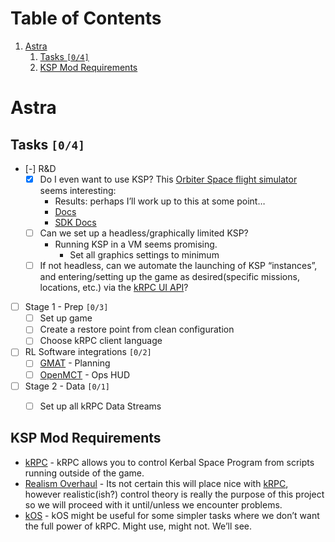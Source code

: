 
# Table of Contents

1.  [Astra](#orgc54ec39)
    1.  [Tasks <code>[0/4]</code>](#org196c4e2)
    2.  [KSP Mod Requirements](#orgcd2c05b)



<a id="orgc54ec39"></a>

# Astra


<a id="org196c4e2"></a>

## Tasks <code>[0/4]</code>

-   [-] R&D
    -   [X] Do I even want to use KSP? This [Orbiter Space flight simulator](http://orbit.medphys.ucl.ac.uk/index.html) seems interesting:
        -   Results: perhaps I&rsquo;ll work up to this at some point&#x2026;
        -   [Docs](https://www.orbiterwiki.org/wiki/)
        -   [SDK Docs](https://www.orbiterwiki.org/wiki/SDK_documentation)
    -   [ ] Can we set up a headless/graphically limited KSP?
        -   Running KSP in a VM seems promising.
            -   Set all graphics settings to minimum
    -   [ ] If not headless, can we automate the launching of KSP &ldquo;instances&rdquo;, and entering/setting up the game as desired(specific missions, locations, etc.) via the [kRPC UI API](https://krpc.github.io/krpc/cpp/api/ui/ui.html)?
-   [ ] Stage 1 - Prep <code>[0/3]</code>
    -   [ ] Set up game
    -   [ ] Create a restore point from clean configuration
    -   [ ] Choose kRPC client language
-   [ ] RL Software integrations <code>[0/2]</code>
    -   [ ] [GMAT](https://opensource.gsfc.nasa.gov/projects/GMAT/index.php) - Planning
    -   [ ] [OpenMCT](https://github.com/nasa/openmct) - Ops HUD
-   [ ] Stage 2 - Data <code>[0/1]</code>
    -   [ ] Set up all kRPC Data Streams


<a id="orgcd2c05b"></a>

## KSP Mod Requirements

-   [kRPC](https://krpc.github.io/krpc/) - kRPC allows you to control Kerbal Space Program from scripts running outside of the game.
-   [Realism Overhaul](https://github.com/KSP-RO/RealismOverhaul/wiki) - Its not certain this will place nice with [kRPC](https://krpc.github.io/krpc/), however realistic(ish?) control theory is really the purpose of this project so we will proceed with it until/unless we encounter problems.
-   [kOS](https://ksp-kos.github.io/KOS/) - kOS might be useful for some simpler tasks where we don&rsquo;t want the full power of kRPC. Might use, might not. We&rsquo;ll see.

